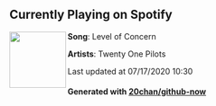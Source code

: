 ## Currently Playing on Spotify

[<img align="left" width="100" src="https://i.scdn.co/image/ab67616d00001e02ab2f8973949159695f65df7b">](https://open.spotify.com/album/4h3HXlnt6lryGzGbWmcFuY)

**Song**: Level of Concern

**Artists**: Twenty One Pilots

Last updated at 07/17/2020 10:30

#### Generated with [20chan/github-now](https://github.com/20chan/github-now)